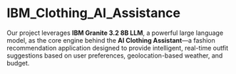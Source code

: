 # IBM_Clothing_AI_Assistance
Our project leverages **IBM Granite 3.2 8B LLM**, a powerful large language model, as the core engine behind the **AI Clothing Assistant**—a fashion recommendation application designed to provide intelligent, real-time outfit suggestions based on user preferences, geolocation-based weather, and budget.
